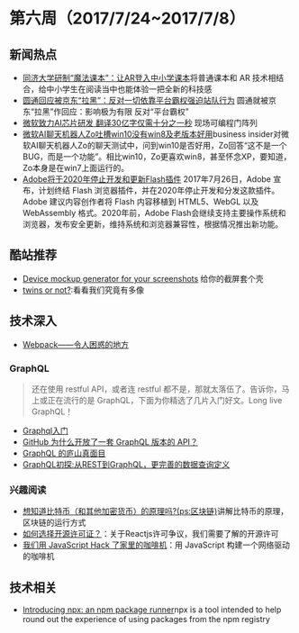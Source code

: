 # 第六周（2017/7/24~2017/7/8）

## 新闻热点
- [同济大学研制“魔法课本”：让AR登入中小学课本](http://tech.feng.com/2017-07-24/Tongji-university-textbooks-magic-let-AR-log-in-primary-and-secondary-school-textbooks_686293.shtml)将普通课本和 AR 技术相结合，给中小学生在阅读当中也能体验一把全新的科技感
- [圆通回应被京东“拉黑”：反对一切依靠平台霸权强迫站队行为](http://www.thepaper.cn/baidu.jsp?contid=1741219) 圆通就被京东“拉黑”作回应：影响极为有限 反对“平台霸权”
- [微软致力AI芯片研发 翻译30亿字仅需十分之一秒](http://tech.sina.com.cn/it/2017-07-24/doc-ifyihrmf3288513.shtml) 现场可编程门阵列
- [微软AI聊天机器人Zo吐槽win10没有win8及老版本好用](http://www.sohu.com/a/160175223_114760)business insider对微软AI聊天机器人Zo的聊天测试中，问到win10是否好用，Zo回答“这不是一个BUG，而是一个功能”。相比win10，Zo更喜欢win8，甚至怀念XP，要知道，Zo本身是在win7上面运行的。
- [Adobe将于2020年停止开发和更新Flash插件](https://www.sohu.com/a/159983536_114837)
2017年7月26日，Adobe 宣布，计划终结 Flash 浏览器插件，并在2020年停止开发和分发这款插件。Adobe 建议内容创作者将 Flash 内容移植到 HTML5、WebGL 以及 WebAssembly 格式。2020年前，Adobe Flash会继续支持主要操作系统和浏览器，发布安全更新，维持系统和浏览器兼容性，根据情况推出新功能。

## 酷站推荐
- [Device mockup generator for your screenshots](https://dimmy.club/) 给你的截屏套个壳
- [twins or not?](https://www.twinsornot.net):看看我们究竟有多像

## 技术深入
- [Webpack——令人困惑的地方](https://segmentfault.com/a/1190000005089993#articleHeader0)
### GraphQL
> 还在使用 restful API，或者连 restful 都不是，那就太落伍了。告诉你，马上或正在流行的是 GraphQL，下面为你精选了几片入门好文。Long live GraphQL！
- [Graphql入门](http://www.jianshu.com/p/2ec22fc1219c)
- [GitHub 为什么开放了一套 GraphQL 版本的 API？](https://laravel-china.org/topics/3112/why-did-github-open-a-graphql-version-of-api)
- [GraphQL 的庐山真面目](http://www.zcfy.cc/article/so-what-s-this-graphql-thing-i-keep-hearing-about-freecodecamp-2719.html)
- [GraphQL初探:从REST到GraphQL，更完善的数据查询定义](https://segmentfault.com/a/1190000005766732)
### 兴趣阅读
- [想知道比特币（和其他加密货币）的原理吗?(ps:区块链)](https://www.bilibili.com/video/av12465079/)讲解比特币的原理，区块链的运行方式
- [如何选择开源许可证？](http://www.ruanyifeng.com/blog/2011/05/how_to_choose_free_software_licenses.html)：关于Reactjs许可争议，我们需要了解的开源许可
- [我们用 JavaScript Hack 了家里的咖啡机](http://web.jobbole.com/91864/)：用 JavaScript 构建一个网络驱动的咖啡机

## 技术相关
- [Introducing npx: an npm package runner](https://medium.com/@maybekatz/introducing-npx-an-npm-package-runner-55f7d4bd282b)npx is a tool intended to help round out the experience of using packages from the npm registry 

